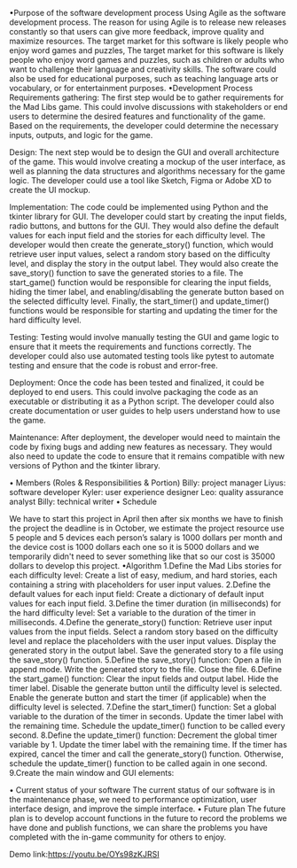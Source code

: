 
•Purpose of the software development process
Using Agile as the software development process. The reason for using Agile is to release new releases constantly so that users can give more feedback, improve quality and maximize resources. The target market for this software is likely people who enjoy word games and puzzles, The target market for this software is likely people who enjoy word games and puzzles, such as children or adults who want to challenge their language and creativity skills. The software could also be used for educational purposes, such as teaching language arts or vocabulary, or for entertainment purposes.
•Development Process
Requirements gathering:
The first step would be to gather requirements for the Mad Libs game. This could involve discussions with stakeholders or end users to determine the desired features and functionality of the game. Based on the requirements, the developer could determine the necessary inputs, outputs, and logic for the game.

Design:
The next step would be to design the GUI and overall architecture of the game. This would involve creating a mockup of the user interface, as well as planning the data structures and algorithms necessary for the game logic. The developer could use a tool like Sketch, Figma or Adobe XD to create the UI mockup.

Implementation:
The code could be implemented using Python and the tkinter library for GUI.  The developer could start by creating the input fields, radio buttons, and buttons for the GUI.  They would also define the default values for each input field and the stories for each difficulty level. The developer would then create the generate_story() function, which would retrieve user input values, select a random story based on the difficulty level, and display the story in the output label.  They would also create the save_story() function to save the generated stories to a file. The start_game() function would be responsible for clearing the input fields, hiding the timer label, and enabling/disabling the generate button based on the selected difficulty level.  Finally, the start_timer() and update_timer() functions would be responsible for starting and updating the timer for the hard difficulty level.

Testing:
Testing would involve manually testing the GUI and game logic to ensure that it meets the requirements and functions correctly. The developer could also use automated testing tools like pytest to automate testing and ensure that the code is robust and error-free.

Deployment:
Once the code has been tested and finalized, it could be deployed to end users.  This could involve packaging the code as an executable or distributing it as a Python script. The developer could also create documentation or user guides to help users understand how to use the game.

Maintenance:
After deployment, the developer would need to maintain the code by fixing bugs and adding new features as necessary. They would also need to update the code to ensure that it remains compatible with new versions of Python and the tkinter library.

• Members (Roles & Responsibilities & Portion)
Billy: project manager
Liyus: software developer 
Kyler: user experience designer
Leo: quality assurance analyst
Billy: technical writer
• Schedule

We have to start this project in April then after six months we have to finish the project the deadline is in October, we estimate the project resource use 5 people and 5 devices each person’s salary is 1000 dollars per month and the device cost is 1000 dollars each one so it is 5000 dollars and we temporarily didn't need to sever something like that so our cost is 35000 dollars to develop this project.
•Algorithm
1.Define the Mad Libs stories for each difficulty level:
Create a list of easy, medium, and hard stories, each containing a string with placeholders for user input values.
2.Define the default values for each input field:
Create a dictionary of default input values for each input field.
3.Define the timer duration (in milliseconds) for the hard difficulty level:
Set a variable to the duration of the timer in milliseconds.
4.Define the generate_story() function:
Retrieve user input values from the input fields.
Select a random story based on the difficulty level and replace the placeholders with the user input values.
Display the generated story in the output label.
Save the generated story to a file using the save_story() function.
5.Define the save_story() function:
Open a file in append mode.
Write the generated story to the file.
Close the file.
6.Define the start_game() function:
Clear the input fields and output label.
Hide the timer label.
Disable the generate button until the difficulty level is selected.
Enable the generate button and start the timer (if applicable) when the difficulty level is selected.
7.Define the start_timer() function:
Set a global variable to the duration of the timer in seconds.
Update the timer label with the remaining time.
Schedule the update_timer() function to be called every second.
8.Define the update_timer() function:
Decrement the global timer variable by 1.
Update the timer label with the remaining time.
If the timer has expired, cancel the timer and call the generate_story() function.
Otherwise, schedule the update_timer() function to be called again in one second.
9.Create the main window and GUI elements:

• Current status of your software
The current status of our software is in the maintenance phase, we need to performance optimization, user interface design, and improve the simple interface.
• Future plan
The future plan is to develop account functions in the future to record the problems we have done and publish functions, we can share the problems you have completed with the in-game community for others to enjoy.

Demo link:https://youtu.be/OYs98zKJRSI
